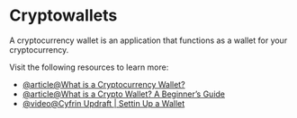 # Cryptowallets

A cryptocurrency wallet is an application that functions as a wallet for your cryptocurrency.

Visit the following resources to learn more:

- [@article@What is a Cryptocurrency Wallet?](https://www.investopedia.com/terms/b/bitcoin-wallet.asp)
- [@article@What is a Crypto Wallet? A Beginner’s Guide](https://crypto.com/university/crypto-wallets)
- [@video@Cyfrin Updraft | Settin Up a Wallet](https://updraft.cyfrin.io/courses/blockchain-basics/basics/setting-up-your-wallet)
